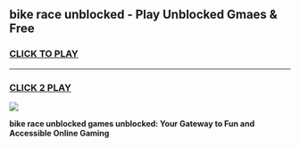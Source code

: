 
## bike race unblocked - Play Unblocked Gmaes & Free
<h3>
<a href="https://news.freeplayer.one?title=bike_race_unblocked&ref=23F">CLICK TO PLAY</a></h3>
<hr>

<h3>
<a href="https://news.freeplayer.one?title=bike_race_unblocked&ref=23F">CLICK 2 PLAY</a>
  
</h3>

<a href="https://news.freeplayer.one?title=bike_race_unblocked&ref=23F/"><img src="https://clearcache.store/games.png"></a>


**bike race unblocked games unblocked: Your Gateway to Fun and Accessible Online Gaming**
